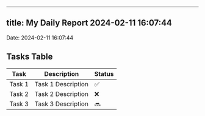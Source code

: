 
---
title: My Daily Report 2024-02-11 16:07:44
---

Date: 2024-02-11 16:07:44

## Tasks Table

| Task | Description | Status |
|------|-------------|--------|
| Task 1 | Task 1 Description | ✅ |
| Task 2 | Task 2 Description | ❌ |
| Task 3 | Task 3 Description | 🔜 |
